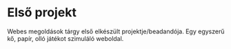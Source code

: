 # Első projekt
Webes megoldások tárgy első elkészült projektje/beadandója.
Egy egyszerű kő, papír, olló játékot szimuláló weboldal.
